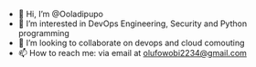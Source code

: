 - 👋 Hi, I’m @Ooladipupo
- 👀 I’m interested in DevOps Engineering, Security and Python programming
- 💞️ I’m looking to collaborate on devops and cloud comouting
- 📫 How to reach me: via email at olufowobi2234@gmail.com

<!---
Ooladipupo/Ooladipupo is a ✨ special ✨ repository because its `README.md` (this file) appears on your GitHub profile.
You can click the Preview link to take a look at your changes.
--->

